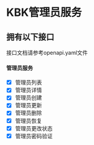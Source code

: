 # KBK管理员服务

## 拥有以下接口
接口文档请参考openapi.yaml文件
#### 管理员服务
- [x]  管理员列表
- [x]  管理员详情
- [x]  管理员创建
- [x]  管理员更新
- [x]  管理员删除
- [x]  管理员恢复
- [x]  管理员更改状态
- [x]  管理员密码验证
